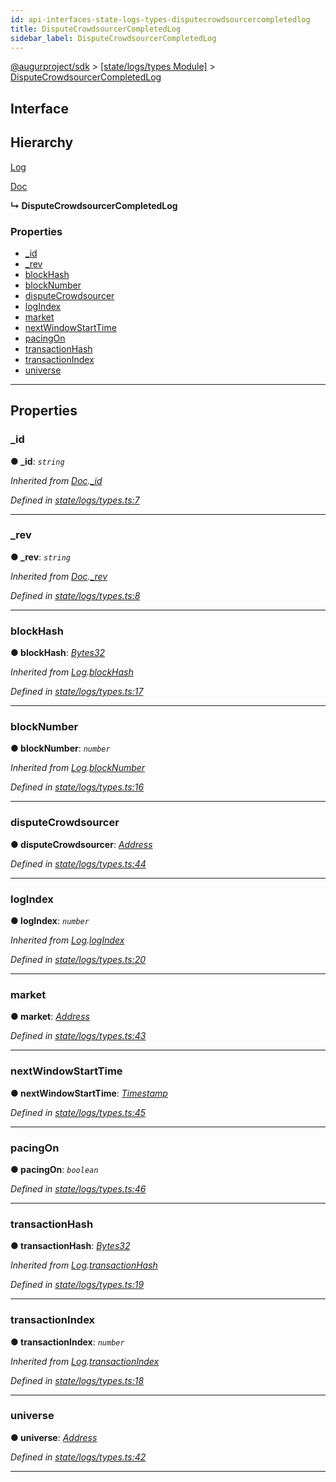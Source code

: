 ```yaml
---
id: api-interfaces-state-logs-types-disputecrowdsourcercompletedlog
title: DisputeCrowdsourcerCompletedLog
sidebar_label: DisputeCrowdsourcerCompletedLog
---
```


[@augurproject/sdk](api-readme.md) > [[state/logs/types Module]](api-modules-state-logs-types-module.md) > [DisputeCrowdsourcerCompletedLog](api-interfaces-state-logs-types-disputecrowdsourcercompletedlog.md)

## Interface

## Hierarchy

 [Log](api-interfaces-state-logs-types-log.md)

 [Doc](api-interfaces-state-logs-types-doc.md)

**↳ DisputeCrowdsourcerCompletedLog**

### Properties

* [_id](api-interfaces-state-logs-types-disputecrowdsourcercompletedlog.md#_id)
* [_rev](api-interfaces-state-logs-types-disputecrowdsourcercompletedlog.md#_rev)
* [blockHash](api-interfaces-state-logs-types-disputecrowdsourcercompletedlog.md#blockhash)
* [blockNumber](api-interfaces-state-logs-types-disputecrowdsourcercompletedlog.md#blocknumber)
* [disputeCrowdsourcer](api-interfaces-state-logs-types-disputecrowdsourcercompletedlog.md#disputecrowdsourcer)
* [logIndex](api-interfaces-state-logs-types-disputecrowdsourcercompletedlog.md#logindex)
* [market](api-interfaces-state-logs-types-disputecrowdsourcercompletedlog.md#market)
* [nextWindowStartTime](api-interfaces-state-logs-types-disputecrowdsourcercompletedlog.md#nextwindowstarttime)
* [pacingOn](api-interfaces-state-logs-types-disputecrowdsourcercompletedlog.md#pacingon)
* [transactionHash](api-interfaces-state-logs-types-disputecrowdsourcercompletedlog.md#transactionhash)
* [transactionIndex](api-interfaces-state-logs-types-disputecrowdsourcercompletedlog.md#transactionindex)
* [universe](api-interfaces-state-logs-types-disputecrowdsourcercompletedlog.md#universe)

---

## Properties

<a id="_id"></a>

###  _id

**● _id**: *`string`*

*Inherited from [Doc](api-interfaces-state-logs-types-doc.md).[_id](api-interfaces-state-logs-types-doc.md#_id)*

*Defined in [state/logs/types.ts:7](https://github.com/AugurProject/augur/blob/06e47ad207/packages/augur-sdk/src/state/logs/types.ts#L7)*

___
<a id="_rev"></a>

###  _rev

**● _rev**: *`string`*

*Inherited from [Doc](api-interfaces-state-logs-types-doc.md).[_rev](api-interfaces-state-logs-types-doc.md#_rev)*

*Defined in [state/logs/types.ts:8](https://github.com/AugurProject/augur/blob/06e47ad207/packages/augur-sdk/src/state/logs/types.ts#L8)*

___
<a id="blockhash"></a>

###  blockHash

**● blockHash**: *[Bytes32](api-modules-state-logs-types-module.md#bytes32)*

*Inherited from [Log](api-interfaces-state-logs-types-log.md).[blockHash](api-interfaces-state-logs-types-log.md#blockhash)*

*Defined in [state/logs/types.ts:17](https://github.com/AugurProject/augur/blob/06e47ad207/packages/augur-sdk/src/state/logs/types.ts#L17)*

___
<a id="blocknumber"></a>

###  blockNumber

**● blockNumber**: *`number`*

*Inherited from [Log](api-interfaces-state-logs-types-log.md).[blockNumber](api-interfaces-state-logs-types-log.md#blocknumber)*

*Defined in [state/logs/types.ts:16](https://github.com/AugurProject/augur/blob/06e47ad207/packages/augur-sdk/src/state/logs/types.ts#L16)*

___
<a id="disputecrowdsourcer"></a>

###  disputeCrowdsourcer

**● disputeCrowdsourcer**: *[Address](api-modules-state-logs-types-module.md#address)*

*Defined in [state/logs/types.ts:44](https://github.com/AugurProject/augur/blob/06e47ad207/packages/augur-sdk/src/state/logs/types.ts#L44)*

___
<a id="logindex"></a>

###  logIndex

**● logIndex**: *`number`*

*Inherited from [Log](api-interfaces-state-logs-types-log.md).[logIndex](api-interfaces-state-logs-types-log.md#logindex)*

*Defined in [state/logs/types.ts:20](https://github.com/AugurProject/augur/blob/06e47ad207/packages/augur-sdk/src/state/logs/types.ts#L20)*

___
<a id="market"></a>

###  market

**● market**: *[Address](api-modules-state-logs-types-module.md#address)*

*Defined in [state/logs/types.ts:43](https://github.com/AugurProject/augur/blob/06e47ad207/packages/augur-sdk/src/state/logs/types.ts#L43)*

___
<a id="nextwindowstarttime"></a>

###  nextWindowStartTime

**● nextWindowStartTime**: *[Timestamp](api-modules-state-logs-types-module.md#timestamp)*

*Defined in [state/logs/types.ts:45](https://github.com/AugurProject/augur/blob/06e47ad207/packages/augur-sdk/src/state/logs/types.ts#L45)*

___
<a id="pacingon"></a>

###  pacingOn

**● pacingOn**: *`boolean`*

*Defined in [state/logs/types.ts:46](https://github.com/AugurProject/augur/blob/06e47ad207/packages/augur-sdk/src/state/logs/types.ts#L46)*

___
<a id="transactionhash"></a>

###  transactionHash

**● transactionHash**: *[Bytes32](api-modules-state-logs-types-module.md#bytes32)*

*Inherited from [Log](api-interfaces-state-logs-types-log.md).[transactionHash](api-interfaces-state-logs-types-log.md#transactionhash)*

*Defined in [state/logs/types.ts:19](https://github.com/AugurProject/augur/blob/06e47ad207/packages/augur-sdk/src/state/logs/types.ts#L19)*

___
<a id="transactionindex"></a>

###  transactionIndex

**● transactionIndex**: *`number`*

*Inherited from [Log](api-interfaces-state-logs-types-log.md).[transactionIndex](api-interfaces-state-logs-types-log.md#transactionindex)*

*Defined in [state/logs/types.ts:18](https://github.com/AugurProject/augur/blob/06e47ad207/packages/augur-sdk/src/state/logs/types.ts#L18)*

___
<a id="universe"></a>

###  universe

**● universe**: *[Address](api-modules-state-logs-types-module.md#address)*

*Defined in [state/logs/types.ts:42](https://github.com/AugurProject/augur/blob/06e47ad207/packages/augur-sdk/src/state/logs/types.ts#L42)*

___

